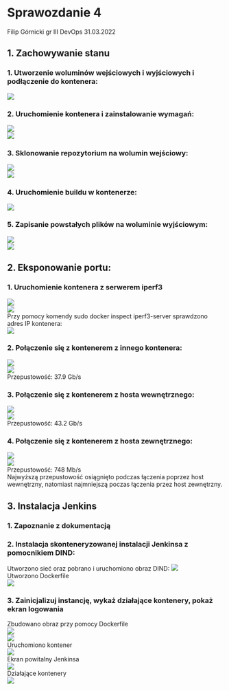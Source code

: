 # Sprawozdanie 4
Filip Górnicki gr III DevOps 31.03.2022
## 1. Zachowywanie stanu
### 1. Utworzenie woluminów wejściowych i wyjściowych i podłączenie do kontenera:
![](o1.JPG)
### 2. Uruchomienie kontenera i zainstalowanie wymagań:
![](o2.JPG)
</br>![](o3.jpgJPG)
### 3. Sklonowanie repozytorium na wolumin wejściowy:
![](o4.JPG)
</br>![](o5.JPG)
### 4. Uruchomienie buildu w kontenerze:
![](o6.JPG)
### 5. Zapisanie powstałych plików na woluminie wyjściowym:
![](o7.JPG)
</br>![](o8.JPG)
## 2. Eksponowanie portu:
### 1. Uruchomienie kontenera z serwerem iperf3
![](o9.JPG)
</br>![](o10.JPG)
</br>Przy pomocy komendy sudo docker inspect iperf3-server sprawdzono adres IP kontenera:
</br>![](o11.JPG)
### 2. Połączenie się z kontenerem z innego kontenera:
![](o12.JPG)
</br>![](o13.JPG)
</br>Przepustowość: 37.9 Gb/s
### 3. Połączenie się z kontenerem z hosta wewnętrznego:
![](o15.JPG)
</br>![](o14.JPG)
</br>Przepustowość: 43.2 Gb/s
### 4. Połączenie się z kontenerem z hosta zewnętrznego:
![](o16.JPG)
</br>![](o17.JPG)
</br>Przepustowość: 748 Mb/s
</br>Najwyższą przepustowość osiągnięto podczas łączenia poprzez host wewnętrzny, natomiast najmniejszą poczas łączenia przez host zewnętrzny.
## 3. Instalacja Jenkins
### 1. Zapoznanie z dokumentacją
### 2. Instalacja skonteneryzowanej instalacji Jenkinsa z pomocnikiem DIND:
Utworzono sieć oraz pobrano i uruchomiono obraz DIND:
![](o18.JPG)
</br>Utworzono Dockerfile
</br>![](o19.JPG)
### 3. Zainicjalizuj instancję, wykaż działające kontenery, pokaż ekran logowania
Zbudowano obraz przy pomocy Dockerfile
</br>![](o20.JPG)
</br>![](o21.JPG)
</br>Uruchomiono kontener
</br>![](o22.JPG)
</br>Ekran powitalny Jenkinsa
</br>![](o23.JPG)
</br>Działające kontenery
</br>![](o24.JPG)

